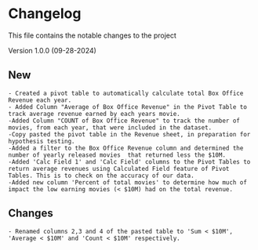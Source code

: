 # Changelog
This file contains the notable changes to the project

Version 1.0.0 (09-28-2024)
## New
    - Created a pivot table to automatically calculate total Box Office Revenue each year.
    - Added Column "Average of Box Office Revenue" in the Pivot Table to track average revenue earned by each years movie.
    -Added Column "COUNT of Box Office Revenue" to track the number of movies, from each year, that were included in the dataset. 
    -Copy pasted the pivot table in the Revenue sheet, in preparation for hypothesis testing.
    -Added a filter to the Box Office Revenue column and determined the number of yearly released movies  that returned less the $10M.
    -Added 'Calc Field 1' and 'Calc Field' columns to the Pivot Tables to return average revenues using Calculated Field feature of Pivot Tables. This is to check on the accuracy of our data.
    -Added new column 'Percent of total movies' to determine how much of impact the low earning movies (< $10M) had on the total revenue.

## Changes 
    - Renamed columns 2,3 and 4 of the pasted table to 'Sum < $10M', 'Average < $10M' and 'Count < $10M' respectively.

